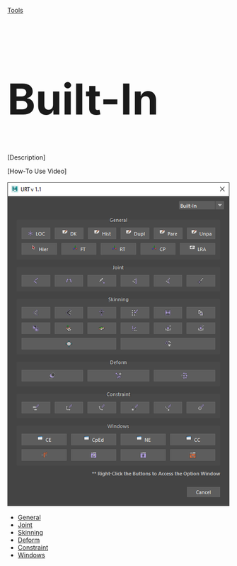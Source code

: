 [Tools](tools.md)

<h1 style="font-size:10vw">Built-In</h1>

[Description] <br/>

[How-To Use Video] <br/>
<br/>
![Built-In](./images/UI/builtIn.png)
<br/>

* [General](builtInGeneral.md)
* [Joint](builtInJoints.md)
* [Skinning](builtInSkinning.md)
* [Deform](builtInDeform.md)
* [Constraint](builtInConstraints.md)
* [Windows](builtInWindows.md)
